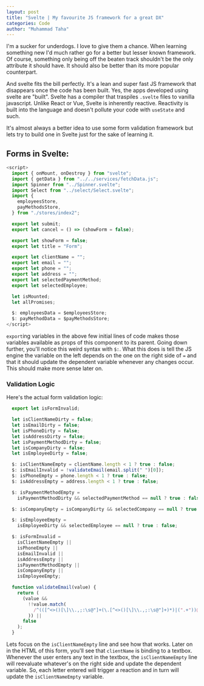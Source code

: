 ```yaml
---
layout: post
title: "Svelte | My favourite JS framework for a great DX"
categories: Code
author: "Muhammad Taha"
---
```


I'm a sucker for underdogs. I love to give them a chance. When learning something new I'd much rather go for a better but lesser known framework. 
Of course, something only being off the beaten track shouldn't be the only attribute it should have. It should also be better than its more popular counterpart.

And svelte fits the bill perfectly. It's a lean and super fast JS framework that disappears once the code has been built. Yes, the apps developed using svelte are "built". Svelte has a compiler that traspiles `.svelte` files to vanilla javascript. 
Unlike React or Vue, Svelte is inherently reactive. Reactivity is built into the language and doesn't pollute your code with `useState` and such.

It's almost always a better idea to use some form validation framework but lets try to build one in Svelte just for the sake of learning it.

## Forms in Svelte:
```javascript
<script>
  import { onMount, onDestroy } from "svelte";
  import { getData } from "../../services/fetchData.js";
  import Spinner from "../Spinner.svelte";
  import Select from "../select/Select.svelte";
  import {
    employeesStore,
    payMethodsStore,
  } from "./stores/index2";

  export let submit;
  export let cancel = () => (showForm = false);

  export let showForm = false;
  export let title = "Form";

  export let clientName = "";
  export let email = "";
  export let phone = "";
  export let address = "";
  export let selectedPaymentMethod;
  export let selectedEmployee;

  let isMounted;
  let allPromises;

  $: employeesData = $employeesStore;
  $: payMethodData = $payMethodsStore;
</script>
```
`export`ing variables in the above few initial lines of code makes those variables available as props of this component to its parent. Going down further, you'll notice this weird syntax with `$:`. What this does is tell the JS engine the variable on the left depends on the one on the right side of `=` and that it should update the dependent variable whenever any changes occur. This should make more sense later on.

### Validation Logic
Here's the actual form validation logic:
```javascript
  export let isFormInvalid;

  let isClientNameDirty = false;
  let isEmailDirty = false;
  let isPhoneDirty = false;
  let isAddressDirty = false;
  let isPaymentMethodDirty = false;
  let isCompanyDirty = false;
  let isEmployeeDirty = false;

  $: isClientNameEmpty = clientName.length < 1 ? true : false;
  $: isEmailInvalid = !validateEmail(email.split(" ")[0]);
  $: isPhoneEmpty = phone.length < 1 ? true : false;
  $: isAddressEmpty = address.length < 1 ? true : false;

  $: isPaymentMethodEmpty =
    isPaymentMethodDirty && selectedPaymentMethod == null ? true : false;

  $: isCompanyEmpty = isCompanyDirty && selectedCompany == null ? true : false;

  $: isEmployeeEmpty =
    isEmployeeDirty && selectedEmployee == null ? true : false;

  $: isFormInvalid =
    isClientNameEmpty ||
    isPhoneEmpty ||
    isEmailInvalid ||
    isAddressEmpty ||
    isPaymentMethodEmpty ||
    isCompanyEmpty ||
    isEmployeeEmpty;

  function validateEmail(value) {
    return (
      (value &&
        !!value.match(
          /^(([^<>()[\]\\.,;:\s@"]+(\.[^<>()[\]\\.,;:\s@"]+)*)|(".+"))@((\[[0-9]{1,3}\.[0-9]{1,3}\.[0-9]{1,3}\.[0-9]{1,3}])|(([a-zA-Z\-0-9]+\.)+[a-zA-Z]{2,}))$/
        )) ||
      false
    );
  }
```

Lets focus on the `isClientNameEmpty` line and see how that works. Later on in the HTML of this form, you'll see that `clientName` is binding to a textbox. Whenever the user enters any text in the textbox, the `isClientNameEmpty` line will reevaluate whatever's on the right side and update the dependent variable. So, each letter entered will trigger a reaction and in turn will update the `isClientNameEmpty` variable. 
